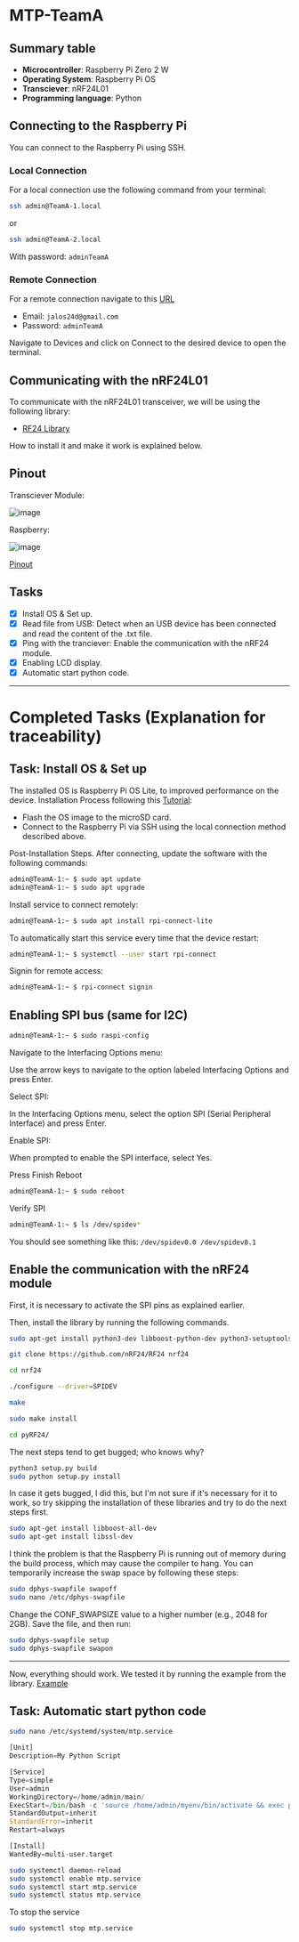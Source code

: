 # MTP-TeamA

## Summary table
- **Microcontroller**: Raspberry Pi Zero 2 W
- **Operating System**: Raspberry Pi OS
- **Transciever**: nRF24L01
- **Programming language**: Python

## Connecting to the Raspberry Pi
You can connect to the Raspberry Pi using SSH.

### Local Connection
For a local connection use the following command from your terminal:
```bash
ssh admin@TeamA-1.local
```
or
```bash
ssh admin@TeamA-2.local
```
With password: `adminTeamA`


### Remote Connection
For a remote connection navigate to this [URL](https://connect.raspberrypi.com/devices)
- Email: `jalos24d@gmail.com`
- Password: `adminTeamA`
  
Navigate to Devices and click on Connect to the desired device to open the terminal.

## Communicating with the nRF24L01
To communicate with the nRF24L01 transceiver, we will be using the following library:
- [RF24 Library](https://github.com/nRF24/RF24)

How to install it and make it work is explained below.

## Pinout 
Transciever Module:

![image](https://github.com/user-attachments/assets/a5ab8d1a-b110-4e0c-92b2-be503d2085ef)


Raspberry:

![image](https://github.com/user-attachments/assets/20f36992-9a35-421e-a23b-d12599f68fc9)


[Pinout](https://pinout.xyz/pinout/3v3_power)


## Tasks
- [x] Install OS & Set up.
- [x] Read file from USB: Detect when an USB device has been connected and read the content of the .txt file.
- [x] Ping with the tranciever: Enable the communication with the nRF24 module.
- [x] Enabling LCD display.
- [x] Automatic start python code.

----
# Completed Tasks (Explanation for traceability)

## Task: Install OS & Set up
The installed OS is Raspberry Pi OS Lite, to improved performance on the device.
Installation Process following this [Tutorial](https://www.youtube.com/watch?v=uG8bX8IdBVs):
- Flash the OS image to the microSD card.
- Connect to the Raspberry Pi via SSH using the local connection method described above.
  
Post-Installation Steps. After connecting, update the software with the following commands:
```bash
admin@TeamA-1:~ $ sudo apt update
admin@TeamA-1:~ $ sudo apt upgrade
```
Install service to connect remotely:
```bash
admin@TeamA-1:~ $ sudo apt install rpi-connect-lite
```
To automatically start this service every time that the device restart:
```bash
admin@TeamA-1:~ $ systemctl --user start rpi-connect
```
Signin for remote access:
```bash
admin@TeamA-1:~ $ rpi-connect signin
```
## Enabling SPI bus (same for I2C)
```bash
admin@TeamA-1:~ $ sudo raspi-config
```
Navigate to the Interfacing Options menu:

Use the arrow keys to navigate to the option labeled Interfacing Options and press Enter.

Select SPI:

In the Interfacing Options menu, select the option SPI (Serial Peripheral Interface) and press Enter.

Enable SPI:

When prompted to enable the SPI interface, select Yes.

Press Finish
Reboot
```bash
admin@TeamA-1:~ $ sudo reboot
```
Verify SPI
```bash
admin@TeamA-1:~ $ ls /dev/spidev*
```
You should see something like this: `/dev/spidev0.0 /dev/spidev0.1`

## Enable the communication with the nRF24 module
First, it is necessary to activate the SPI pins as explained earlier.

Then, install the library by running the following commands.

```bash
sudo apt-get install python3-dev libboost-python-dev python3-setuptools python3-rpi.gpio

git clone https://github.com/nRF24/RF24 nrf24

cd nrf24

./configure --driver=SPIDEV

make

sudo make install

cd pyRF24/
```
The next steps tend to get bugged; who knows why?
```bash
python3 setup.py build
sudo python setup.py install
```
In case it gets bugged, I did this, but I'm not sure if it's necessary for it to work, so try skipping the installation of these libraries and try to do the next steps first.
```bash
sudo apt-get install libboost-all-dev
sudo apt-get install libssl-dev
```
I think the problem is that the Raspberry Pi is running out of memory during the build process, which may cause the compiler to hang. You can temporarily increase the swap space by following these steps:
```bash
sudo dphys-swapfile swapoff
sudo nano /etc/dphys-swapfile
```
Change the CONF_SWAPSIZE value to a higher number (e.g., 2048 for 2GB). Save the file, and then run:
```bash
sudo dphys-swapfile setup
sudo dphys-swapfile swapon
```
----
Now, everything should work. We tested it by running the example from the library. [Example](https://github.com/nRF24/RF24/blob/master/examples_linux/getting_started.py)

## Task: Automatic start python code
```bash
sudo nano /etc/systemd/system/mtp.service
```

```python
[Unit]
Description=My Python Script

[Service]
Type=simple
User=admin
WorkingDirectory=/home/admin/main/
ExecStart=/bin/bash -c 'source /home/admin/myenv/bin/activate && exec python3 main.py'
StandardOutput=inherit
StandardError=inherit
Restart=always

[Install]
WantedBy=multi-user.target
```
```bash
sudo systemctl daemon-reload
sudo systemctl enable mtp.service
sudo systemctl start mtp.service
sudo systemctl status mtp.service
```
To stop the service
```bash
sudo systemctl stop mtp.service
```
